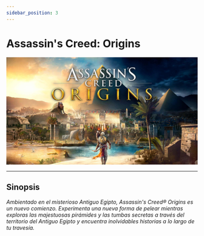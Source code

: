 ```yaml
---
sidebar_position: 3
---
```


# Assassin's Creed: Origins #

![ACOrigins](img/ACOrigins.jpg)

----

## Sinopsis ##

*Ambientado en el misterioso Antiguo Egipto, Assassin's Creed® Origins es un nuevo comienzo. Experimenta una nueva forma de pelear mientras exploras las majestuosas pirámides y las tumbas secretas a través del territorio del Antiguo Egipto y encuentra inolvidables historias a lo largo de tu travesía.*